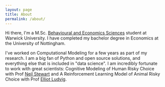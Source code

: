 ```yaml
---
layout: page
title: About
permalink: /about/
---
```

Hi there, I'm a M.Sc. [Behavioural and Economics Sciences](http://www2.warwick.ac.uk/fac/sci/psych/study/bes/) student at Warwick University. I have completed my bachelor degree in Economics at the University of Nottingham.

I've worked on Computational Modeling for a few years as part of my research. I am a big fan of Python and open source solutions, and everything else that is included in "data science".
I am incredibly fortunate to work with great scientists: Cognitive Modeling of Human Risky Choice with Prof [Neil Stewart](https://www.stewart.warwick.ac.uk/) and A Reinforcement Learning Model of Animal Risky Choice with Prof [Elliot Ludvig](http://elliot.ludvig.ca/Home.html).




